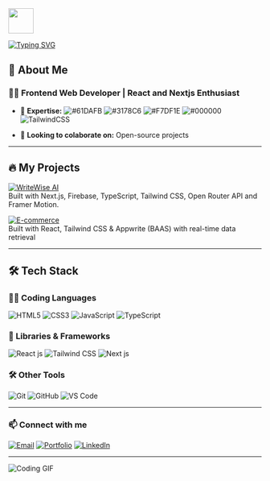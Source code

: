 <img src="https://media.giphy.com/media/hvRJCLFzcasrR4ia7z/giphy.gif" width="50">

[![Typing SVG](https://readme-typing-svg.demolab.com?font=&weight=900&size=30&duration=2000&pause=300&center=false&vCenter=false&multiline=false&width=600&lines=Hi+I'm+Daniyal;Passionate+Frontend+Developer🔥;Specialized+in+React+and+Nextjs🚀)](https://git.io/typing-svg)

## 🚀 About Me  

### 👨‍💻 **Frontend Web Developer | React and Nextjs Enthusiast**  

- 🎯 **Expertise:** ![#61DAFB](https://img.shields.io/badge/-React-61DAFB?style=flat&logo=react&logoColor=black) ![#3178C6](https://img.shields.io/badge/-TypeScript-3178C6?style=flat&logo=typescript&logoColor=white) ![#F7DF1E](https://img.shields.io/badge/-JavaScript-F7DF1E?style=flat&logo=javascript&logoColor=black) ![#000000](https://img.shields.io/badge/-Next.js-000000?style=flat&logo=next.js&logoColor=white) ![TailwindCSS](https://img.shields.io/badge/-TailwindCSS-38B2AC?style=flat&logo=tailwind-css&logoColor=white)

- 💙 **Looking to colaborate on:** Open-source projects

---

## 🔥 My Projects  

[![WriteWise AI](https://img.shields.io/badge/🚀%20WriteWise%20AI%20-F97316?style=for-the-badge&logo=next.js&logoColor=white)](https://writewise-ai.vercel.app/)  
Built with Next.js, Firebase, TypeScript, Tailwind CSS, Open Router API and Framer Motion.

[![E-commerce](https://img.shields.io/badge/🌟%20E--commerce-FF9900?style=for-the-badge&logo=shopify&logoColor=white)](https://github.com/Daniyalk0/onixstore)  
Built with React, Tailwind CSS & Appwrite (BAAS) with real-time data retrieval  



 ---

## 🛠 Tech Stack  

### 👨‍💻 Coding Languages  
![HTML5](https://img.shields.io/badge/-HTML5-E34F26?style=flat&logo=html5&logoColor=white) 
![CSS3](https://img.shields.io/badge/-CSS3-1572B6?style=flat&logo=css3&logoColor=white) 
![JavaScript](https://img.shields.io/badge/-JavaScript-F7DF1E?style=flat&logo=javascript&logoColor=black) 
![TypeScript](https://img.shields.io/badge/-TypeScript-3178C6?style=flat&logo=typescript&logoColor=white)  

### 🚀 Libraries & Frameworks  
![React js](https://img.shields.io/badge/-React-61DAFB?style=flat&logo=react&logoColor=black) 
![Tailwind CSS](https://img.shields.io/badge/-TailwindCSS-38B2AC?style=flat&logo=tailwind-css&logoColor=white)
![Next js](https://img.shields.io/badge/-Next.js-000000?style=flat&logo=next.js&logoColor=white)

### 🛠 Other Tools  
![Git](https://img.shields.io/badge/-Git-F05032?style=flat&logo=git&logoColor=white) 
![GitHub](https://img.shields.io/badge/-GitHub-181717?style=flat&logo=github&logoColor=white) 
![VS Code](https://img.shields.io/badge/-VS%20Code-007ACC?style=flat&logo=visual-studio-code&logoColor=white)  

---

### 📫 **Connect with me**  
[![Email](https://img.shields.io/badge/Email-red?style=flat-square&logo=gmail&logoColor=white)](mailto:getdaniyalkhan@gmail.com)
[![Portfolio](https://img.shields.io/badge/Portfolio-blue?style=flat-square&logo=vercel&logoColor=white)]([https://daniyal-khan.vercel.app/](https://daniyal-khan.vercel.app/))
[![LinkedIn](https://img.shields.io/badge/LinkedIn-blue?style=flat-square&logo=linkedin&logoColor=white)](https://www.linkedin.com/in/daniyal-khan-648107263/)

 ---

 ![Coding GIF](https://media.giphy.com/media/qgQUggAC3Pfv687qPC/giphy.gif)



<!--
**Daniyalk0/Daniyalk0** is a ✨ _special_ ✨ repository because its `README.md` (this file) appears on your GitHub profile.

Here are some ideas to get you started:

- 🔭 I’m currently working on ...
- 🌱 I’m currently learning ...
- 👯 I’m looking to collaborate on ...
- 🤔 I’m looking for help with ...
- 💬 Ask me about ...
- 📫 How to reach me: ...
- 😄 Pronouns: ...
- ⚡ Fun fact: ...
-->
